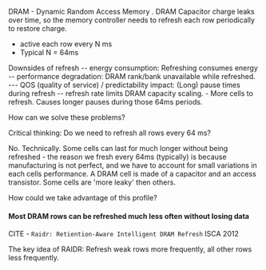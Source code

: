 DRAM - Dynamic Random Access Memory 
. DRAM Capacitor charge leaks over time, so the memory controller needs to refresh each row periodically to restore charge. 
- active each row every N ms
- Typical N = 64ms

Downsides of refresh
	-- energy consumption: Refreshing consumes energy
	-- performance degradation: DRAM rank/bank unavailable while refreshed. 
	--- QOS (quality of service) / predictability impact: (Long) pause times during refresh
	-- refresh rate limits DRAM capacity scaling. - More cells to refresh. Causes longer pauses during those 64ms periods. 

How can we solve these problems?

Critical thinking: Do we need to refresh all rows every 64 ms? 

No. Technically. Some cells can last for much longer without being refreshed - the reason we fresh every 64ms (typically) is because manufacturing is not perfect, and we have to account for small variations in each cells performance.
A DRAM cell is made of a capacitor and an access transistor. Some cells are 'more leaky' then others. 

How could we take advantage of this profile? 

#### Most DRAM rows can be refreshed much less often without losing data 

CITE - `Raidr: Retiention-Aware Intelligent DRAM Refresh` ISCA 2012

The key idea of RAIDR: Refresh weak rows more frequently, all other rows less frequently. 